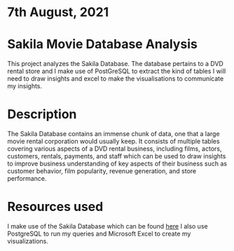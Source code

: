 # 7th August, 2021
# Sakila Movie Database Analysis
This project analyzes the Sakila Database. The database pertains to a DVD rental store and I make use of PostGreSQL to extract the kind of tables I will need to draw insights and excel to make the visualisations to communicate my insights.

# Description
The Sakila Database contains an immense chunk of data, one that a large movie rental corporation would usually keep. It consists of multiple tables covering various aspects of a DVD rental business, including films, actors, customers, rentals, payments, and staff which can be used to draw insights to improve business understanding of key aspects of their business such as customer behavior, film popularity, revenue generation, and store performance.

# Resources used
I make use of the Sakila Database which can be found [here](https://dev.mysql.com/doc/sakila/en/sakila-installation.html) 
I also use PostgreSQL to run my queries and Microsoft Excel to create my visualizations.

